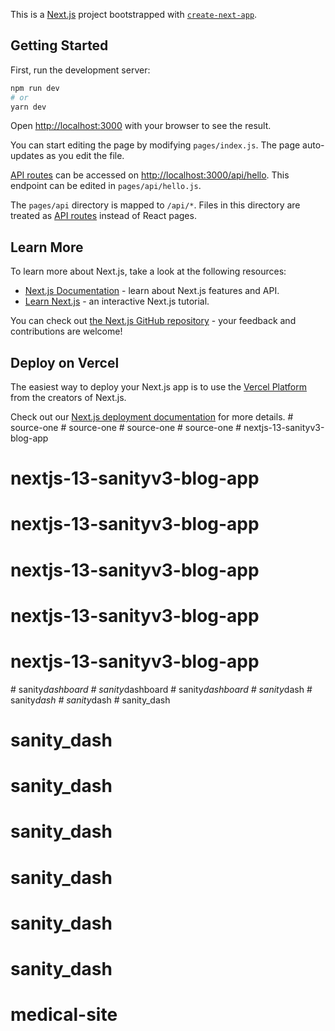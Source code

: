 This is a [Next.js](https://nextjs.org/) project bootstrapped with [`create-next-app`](https://github.com/vercel/next.js/tree/canary/packages/create-next-app).

## Getting Started

First, run the development server:

```bash
npm run dev
# or
yarn dev
```

Open [http://localhost:3000](http://localhost:3000) with your browser to see the result.

You can start editing the page by modifying `pages/index.js`. The page auto-updates as you edit the file.

[API routes](https://nextjs.org/docs/api-routes/introduction) can be accessed on [http://localhost:3000/api/hello](http://localhost:3000/api/hello). This endpoint can be edited in `pages/api/hello.js`.

The `pages/api` directory is mapped to `/api/*`. Files in this directory are treated as [API routes](https://nextjs.org/docs/api-routes/introduction) instead of React pages.

## Learn More

To learn more about Next.js, take a look at the following resources:

- [Next.js Documentation](https://nextjs.org/docs) - learn about Next.js features and API.
- [Learn Next.js](https://nextjs.org/learn) - an interactive Next.js tutorial.

You can check out [the Next.js GitHub repository](https://github.com/vercel/next.js/) - your feedback and contributions are welcome!

## Deploy on Vercel

The easiest way to deploy your Next.js app is to use the [Vercel Platform](https://vercel.com/new?utm_medium=default-template&filter=next.js&utm_source=create-next-app&utm_campaign=create-next-app-readme) from the creators of Next.js.

Check out our [Next.js deployment documentation](https://nextjs.org/docs/deployment) for more details.
#   s o u r c e - o n e  
 #   s o u r c e - o n e  
 #   s o u r c e - o n e  
 #   s o u r c e - o n e  
 # nextjs-13-sanityv3-blog-app
# nextjs-13-sanityv3-blog-app
# nextjs-13-sanityv3-blog-app
# nextjs-13-sanityv3-blog-app
# nextjs-13-sanityv3-blog-app
# nextjs-13-sanityv3-blog-app
#   s a n i t y _ d a s h b o a r d  
 #   s a n i t y _ d a s h b o a r d  
 #   s a n i t y _ d a s h b o a r d  
 #   s a n i t y _ d a s h  
 #   s a n i t y _ d a s h  
 #   s a n i t y _ d a s h  
 # sanity_dash
# sanity_dash
# sanity_dash
# sanity_dash
# sanity_dash
# sanity_dash
# sanity_dash
# medical-site
